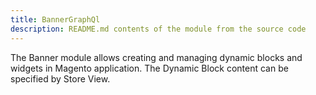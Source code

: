 ```yaml
---
title: BannerGraphQl
description: README.md contents of the module from the source code
---
```


The Banner module allows creating and managing dynamic blocks and widgets in Magento application. 
The Dynamic Block content can be specified by Store View.
